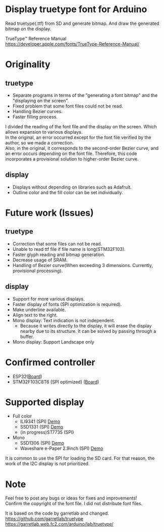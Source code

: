 # Display truetype font for Arduino  
Read truetype(.ttf) from SD and generate bitmap. And draw the generated bitmap on the display.  

TrueType™ Reference Manual  
https://developer.apple.com/fonts/TrueType-Reference-Manual/  


# Originality  
## truetype  
- Separate programs in terms of the "generating a font bitmap" and the "displaying on the screen".  
- Fixed problem that some font files could not be read.  
- Handling Bezier curves.  
- Faster filling process.  

I divided the reading of the font file and the display on the screen. Which allows expansion to various displays.  
In the original, an error occurred except for the font file verified by the author, so we made a correction.  
Also, in the original, it corresponds to the second-order Bezier curve, and an error occurs depending on the font file. Therefore, this code incorporates a provisional solution to higher-order Bezier curve.  

## display  
- Displays without depending on libraries such as Adafruit.  
- Outline color and the fill color can be set individually.  

# Future work (Issues)  
## truetype  
- Correction that some files can not be read.  
- Unable to read ttf file if file name is long(STM32F103).  
- Faster glyph reading and bitmap generation.  
- Decrease usage of SRAM.  
- Handling of Bezier curve(When exceeding 3 dimensions. Currently, provisional processing).  

## display  
- Support for more various displays.  
- Faster display of fonts (SPI optimization is required).  
- Make underline available.  
- Align text to the right.  
- Mono display: Text indication is not independent.  
  - Because it writes directly to the display, it will erase the display nearby due to its structure. It can be solved by passing through a buffer.  
- Mono display: Support Landscape only  

# Confirmed controller  
- ESP32([Board](https://github.com/espressif/arduino-esp32))  
- STM32F103C8T6 (SPI optimized) ([Board](https://github.com/stm32duino/Arduino_Core_STM32))  

# Supported display  
- Full color
  - ILI9341 (SPI) [Demo](https://youtu.be/_-4tfssNTYE "ILI9341")    
  - SSD1331 (SPI) [Demo](https://youtu.be/wlubShLcMqE "SSD1331")  
  - (in progress)ST7735 (SPI)  
- Mono
  - SSD1306 (SPI) [Demo](https://youtu.be/WLiS6KDrS6Q "SSD1306")  
  - Waveshare e-Paper 2.9inch (SPI) [Demo](https://youtu.be/qs_nOYCx91o "e-Paper")  

It is common to use the SPI for loading the SD card. For that reason, the work of the I2C display is not prioritized.  

# Note  
Feel free to post any bugs or ideas for fixes and improvements!  
Confirm the copyright of the font file. I did not distribute font files.  

It is based on the code by garretlab and changed.  
https://github.com/garretlab/truetype  
https://garretlab.web.fc2.com/arduino/lab/truetype/  
